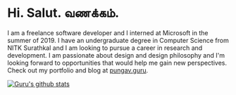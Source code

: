 # Hi. Salut. வணக்கம்.
I am a freelance software developer and I interned at Microsoft in the summer of 2019. I have an undergraduate degree in Computer Science from NITK Surathkal and I am looking to pursue a career in research and development. I am passionate about design and design philosophy and I'm looking forward to opportunities that would help me gain new perspectives. Check out my portfolio and blog at [pungav.guru](pungav.guru).

[![Guru's github stats](https://github-readme-stats.vercel.app/api?username=gurupunskill)](https://github.com/anuraghazra/github-readme-stats)

